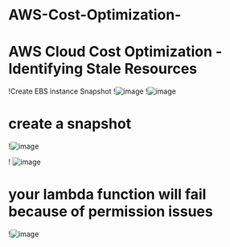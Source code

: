 # AWS-Cost-Optimization-
#  AWS Cloud Cost Optimization - Identifying Stale Resources
!Create  EBS instance Snapshot
!![image](https://github.com/rogerbarrow/AWS-Cost-Optimization-/assets/46138186/1f861d77-e6d5-4445-a700-50ed8e47eec1)
!![image](https://github.com/rogerbarrow/AWS-Cost-Optimization-/assets/46138186/f2dfa814-fcef-4ace-bf00-d019adb8291e)
# create a snapshot
!![image](https://github.com/rogerbarrow/AWS-Cost-Optimization-/assets/46138186/1abe5cce-37d7-43b0-97ca-1954a6dc7fc3)

! ![image](https://github.com/rogerbarrow/AWS-Cost-Optimization-/assets/46138186/92195034-5ac0-472a-a263-8458c116ff97)
# your lambda function will fail because of permission issues
!![image](https://github.com/rogerbarrow/AWS-Cost-Optimization-/assets/46138186/ddbb60f6-07bb-4abf-a047-1be31209dd9a)
